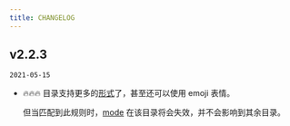 ```yaml
---
title: CHANGELOG
---
```


## v2.2.3

`2021-05-15`

+ 🔥🔥🔥 目录支持更多的[形式](https://github.com/shanyuhai123/vuepress-plugin-auto-sidebar/tree/master/packages/vuepress-docs-gh-pages/docs/zh)了，甚至还可以使用 emoji 表情。

  但当匹配到此规则时，[mode](/zh/features/plugin-options.html#_1-模式) 在该目录将会失效，并不会影响到其余目录。